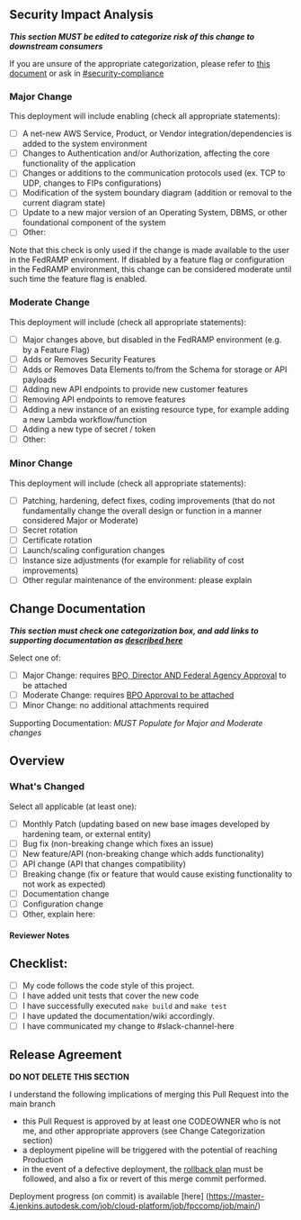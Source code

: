 <!--- Provide a general summary of your changes in the Title above. Prefix this with JIRA ticket id -->

<!--- if any supporting documentation was updated, please provide a link to the new documentation here. This could be DFDs, Threat Model tickets, JIRA tickets, and so on --->

## Security Impact Analysis
<!--- Summarize any potential risk factors, such as potential downtime, slowdowns or potential impacts due to schema updates, etc-->
***This section MUST be edited to categorize risk of this change to downstream consumers***

If you are unsure of the appropriate categorization, please refer to [this document](https://wiki.autodesk.com/display/FPS/FedRAMP+and+Change+Management) or ask in [#security-compliance](https://app.slack.com/client/T02NW42JD/C8EAFBW9E)

### Major Change
This deployment will include enabling (check all appropriate statements):

- [ ] A net-new AWS Service, Product, or Vendor integration/dependencies is added to the system environment
- [ ] Changes to Authentication and/or Authorization, affecting the core functionality of the application
- [ ] Changes or additions to the communication protocols used (ex. TCP to UDP, changes to FIPs configurations)
- [ ] Modification of the system boundary diagram (addition or removal to the current diagram state)
- [ ] Update to a new major version of an Operating System, DBMS, or other foundational component of the system
- [ ] Other: <please explain>

Note that this check is only used if the change is made available to the user in the FedRAMP environment. If disabled by a feature flag or configuration in the FedRAMP environment, this change can be considered moderate until such time the feature flag is enabled.

### Moderate Change
This deployment will include (check all appropriate statements):

- [ ] Major changes above, but disabled in the FedRAMP environment (e.g. by a Feature Flag)
- [ ] Adds or Removes Security Features
- [ ] Adds or Removes Data Elements to/from the Schema for storage or API payloads
- [ ] Adding new API endpoints to provide new customer features
- [ ] Removing API endpoints to remove features
- [ ] Adding a new instance of an existing resource type, for example adding a new Lambda workflow/function
- [ ] Adding a new type of secret / token
- [ ] Other: <please explain>

### Minor Change
This deployment will include (check all appropriate statements):

- [ ] Patching, hardening, defect fixes, coding improvements (that do not fundamentally change the overall design or function in a manner considered Major or Moderate)
- [ ] Secret rotation
- [ ] Certificate rotation
- [ ] Launch/scaling configuration changes
- [ ] Instance size adjustments (for example for reliability of cost improvements)
- [ ] Other regular maintenance of the environment: please explain

<!-- temp removed sections that are team specific -->


## Change Documentation
***This section must check one categorization box, and add links to supporting documentation as [described here](https://wiki.autodesk.com/x/SNaKPQ)***

Select one of:

 - [ ] Major Change: requires [BPO, Director AND Federal Agency Approval](https://wiki.link/here) to be attached
 - [ ] Moderate Change: requires [BPO Approval to be attached](https://wiki.link/here)
 - [ ] Minor Change: no additional attachments required

Supporting Documentation: *MUST Populate for Major and Moderate changes*

<!-- Add supporting documentation here -->



<!--
  ********************
The NEXT THREE SECTIONS (Overview, Checklist) are OPTIONAL for teams. Please edit or remove in a manner that works for your teams process and documentation needs
  ********************
 -->

## Overview
<!--- Summarize your changes, including the motivation behind making it. Describe changes expected
      to be seen by end users -->
<!--- If it fixes an open issue, please link to the issue here. -->

### What's Changed

<!--- What types of changes does your code introduce? Put an `x` in all the boxes that apply: -->
Select all applicable (at least one):

 - [ ] Monthly Patch (updating based on new base images developed by hardening team, or external entity)
 - [ ] Bug fix (non-breaking change which fixes an issue)
 - [ ] New feature/API (non-breaking change which adds functionality)
 - [ ] API change (API that changes compatibility)
 - [ ] Breaking change (fix or feature that would cause existing functionality to not work as expected)
 - [ ] Documentation change
 - [ ] Configuration change
 - [ ] Other, explain here:

#### Reviewer Notes
<!--- Any additional notes for the reviewer/team to consider? -->

## Checklist:
<!--- Go over all the following points, and put an `x` in all the boxes that apply. -->
<!--- If you're unsure about any of these, don't hesitate to ask. We're here to help! -->

 - [ ] My code follows the code style of this project.
 - [ ] I have added unit tests that cover the new code
 - [ ] I have successfully executed `make build` and `make test`
 - [ ] I have updated the documentation/wiki accordingly.
 - [ ] I have communicated my change to #slack-channel-here

<!--
  ********************
END of optional sections
  ********************
 -->

 <!--
 **********************
Release Agreement: be sure to update the links in the following section to be appropriate for your application
 ***********************
 -->

## Release Agreement
 <!--- Please read before continuing. Do not delete -->
 **DO NOT DELETE THIS SECTION**

I understand the following implications of merging this Pull Request into the main branch
- this Pull Request is approved by at least one CODEOWNER who is not me, and other appropriate approvers (see Change Categorization section)
- a deployment pipeline will be triggered with the potential of reaching Production
- in the event of a defective deployment, the [rollback plan](https://spinnaker.adskcloud.net/#/applications/acm/clusters) must be followed, and also a fix or revert of this merge commit performed.

Deployment progress (on commit) is available [here] (https://master-4.jenkins.autodesk.com/job/cloud-platform/job/fpccomp/job/main/)
